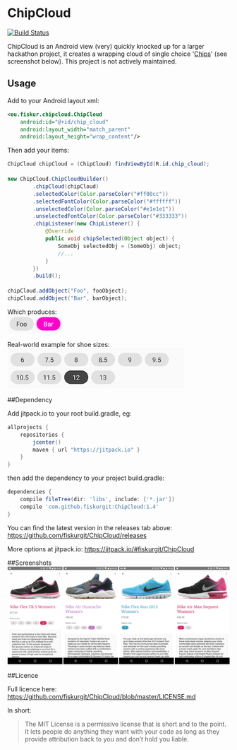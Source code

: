 # ChipCloud
[![Build Status](https://travis-ci.org/fiskurgit/ChipCloud.svg?branch=master)](https://travis-ci.org/fiskurgit/ChipCloud)

ChipCloud is an Android view (very) quickly knocked up for a larger hackathon project, it creates a wrapping cloud of single choice '[Chips](https://www.google.com/design/spec/components/chips.html)' (see screenshot below). This project is not actively maintained.

## Usage

Add to your Android layout xml:
```xml
<eu.fiskur.chipcloud.ChipCloud
    android:id="@+id/chip_cloud"
    android:layout_width="match_parent"
    android:layout_height="wrap_content"/>
```

Then add your items:
```java
ChipCloud chipCloud = (ChipCloud) findViewById(R.id.chip_cloud);

new ChipCloud.ChipCloudBuilder()
        .chipCloud(chipCloud)
        .selectedColor(Color.parseColor("#ff00cc"))
        .selectedFontColor(Color.parseColor("#ffffff"))
        .unselectedColor(Color.parseColor("#e1e1e1"))
        .unselectedFontColor(Color.parseColor("#333333"))
        .chipListener(new ChipListener() {
            @Override
            public void chipSelected(Object object) {
                SomeObj selectedObj = (SomeObj) object;
                //...
            }
        })
        .build();

chipCloud.addObject("Foo", fooObject);
chipCloud.addObject("Bar", barObject);
```

Which produces:  
![Chip Cloud](images/foo_bar.png)

Real-world example for shoe sizes:  
![Shoe Sizes](images/wrapping_example.png)

##Dependency

Add jitpack.io to your root build.gradle, eg:

```groovy
allprojects {
    repositories {
        jcenter()
        maven { url "https://jitpack.io" }
    }
}
```

then add the dependency to your project build.gradle:

```groovy
dependencies {
    compile fileTree(dir: 'libs', include: ['*.jar'])
    compile 'com.github.fiskurgit:ChipCloud:1.4'
}
```
You can find the latest version in the releases tab above: https://github.com/fiskurgit/ChipCloud/releases

More options at jitpack.io: https://jitpack.io/#fiskurgit/ChipCloud

##Screenshots
![Trainer Sizes](images/trainer_sizes.png)

##Licence

Full licence here: https://github.com/fiskurgit/ChipCloud/blob/master/LICENSE.md

In short:

> The MIT License is a permissive license that is short and to the point. It lets people do anything they want with your code as long as they provide attribution back to you and don’t hold you liable.
